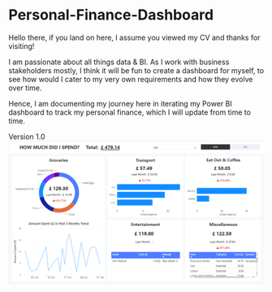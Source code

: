 # Personal-Finance-Dashboard

Hello there, if you land on here, I assume you viewed my CV and thanks for visiting!

I am passionate about all things data & BI. As I work with business stakeholders mostly, I think it will be fun to create a dashboard for myself, to see how would I cater to my very own requirements and how they evolve over time.

Hence, I am documenting my journey here in iterating my Power BI dashboard to track my personal finance, which I will update from time to time.

Version 1.0
![v1.0](https://github.com/yv17/Personal-Finance-Dashboard/blob/main/images/v1.0.png)
